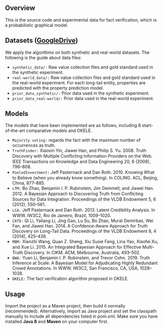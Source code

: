 ## Overview
This is the source code and experimental data for fact verification, which is a probabilistic graphical model.

## Datasets ([GoogleDrive](https://drive.google.com/open?id=1ILH5e13O5D6JDzZK1Nlhh0wCbdH8UDxP))
We apply the algorithms on both synthetic and real-world datasets. The following is the guide about data files:

- `synthetic_data/:` Raw value collection files and gold standard used in the synthetic experiment.
- `real-world_data/:` Raw value collection files and gold standard used in the real-world experiment. For each long-tail entity, properties are predicted with the property prediction model.
- `prior_data_synthetic/:` Prior data used in the synthetic experiment.
- `prior_data_real-world/:` Prior data used in the real-world experiment.

## Models
The models that have been implemented are as follows, including 8 start-of-the-art comparative models and OKELE.

- `Majority voting:` regards the fact with the maximum number of occurrences as truth.
- `TruthFinder:` Xiaoxin Yin, Jiawei Han, and Philip S. Yu. 2008. Truth Discovery with Multiple Conﬂicting Information Providers on the Web. IEEE Transactions on Knowledge and Data Engineering 20, 6 (2008), 796–808.
- `PooledInvestment:` Jeﬀ Pasternack and Dan Roth. 2010. Knowing What to Believe (when you already know something). In COLING. ACL, Beijing, China, 877–885.
- `LTM:` Bo Zhao, Benjamin I. P. Rubinstein, Jim Gemmell, and Jiawei Han. 2012. A Bayesian Approach to Discovering Truth from Conﬂicting Sources for Data Integration. Proceedings of the VLDB Endowment 5, 6 (2012), 550–561.
- `LCA:` Jeﬀ Pasternack and Dan Roth. 2013. Latent Credibility Analysis. In WWW. IW3C2, Rio de Janeiro, Brazil, 1009–1020.
- `CATD:` Qi Li, Yaliang Li, Jing Gao, Lu Su, Bo Zhao, Murat Demirbas, Wei Fan, and Jiawei Han. 2014. A Confdence-Aware Approach for Truth Discovery on Long-Tail Data. Proceedings of the VLDB Endowment 8, 4 (2014), 425–436.
- `MBM:` Xianzhi Wang, Quan Z. Sheng, Xiu Susie Fang, Lina Yao, Xiaofei Xu, and Xue Li. 2015. An Integrated Bayesian Approach for Eﬀective Multi-Truth Discovery. In CIKM. ACM, Melbourne, Australia, 493–502.
- `BWA:` Yuan Li, Benjamin I. P. Rubinstein, and Trevor Cohn. 2019. Truth Inference at Scale: A Bayesian Model for Adjudicating Highly Redundant Crowd Annotations. In WWW. IW3C2, San Francisco, CA, USA, 1028–1038.
- `OKELE:` The fact verification algorithm proposed in OKELE.

## Usage
Import the project as a Maven project, then build it normally (recommended). Alternatively, import as Java project and set the classpath manually to include all dependencies listed in pom.xml. Make sure you have installed 
**Java 8** and **Maven** on your computer first.
